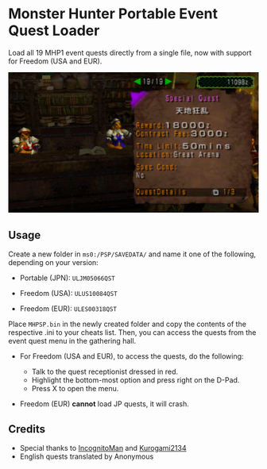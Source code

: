 # Monster Hunter Portable Event Quest Loader

Load all 19 MHP1 event quests directly from a single file, now with support for Freedom (USA and EUR).

![Screenshot](/.github/screenshot.png?raw=true)

## Usage

Create a new folder in `ms0:/PSP/SAVEDATA/` and name it one of the following, depending on your version:

- Portable (JPN): `ULJM05066QST`

- Freedom (USA): `ULUS10084QST`

- Freedom (EUR): `ULES00318QST`

Place `MHPSP.bin` in the newly created folder and copy the contents of the respective .ini to your cheats list. Then, you can access the quests from the event quest menu in the gathering hall.

- For Freedom (USA and EUR), to access the quests, do the following:
  - Talk to the quest receptionist dressed in red.
  - Highlight the bottom-most option and press right on the D-Pad.
  - Press X to open the menu.
 
- Freedom (EUR) **cannot** load JP quests, it will crash.

## Credits

- Special thanks to [IncognitoMan](https://github.com/IncognitoMan) and [Kurogami2134](https://github.com/Kurogami2134)
- English quests translated by Anonymous
